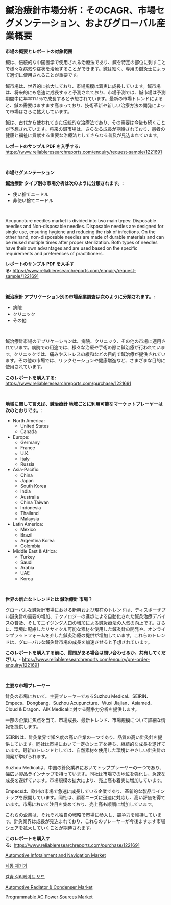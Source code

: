 <p><h1>鍼治療針市場分析：そのCAGR、市場セグメンテーション、およびグローバル産業概要</h1></p><p><strong>市場の概要とレポートの対象範囲</strong></p>
<p><p>鍼は、伝統的な中国医学で使用される治療法であり、鍼を特定の部位に刺すことで様々な病気や症状を治療することができます。鍼は細く、専用の鍼灸士によって適切に使用されることが重要です。</p><p>鍼市場は、世界的に拡大しており、市場規模は着実に成長しています。鍼市場は、将来的にも急速に成長すると予測されており、市場予測では、鍼市場は予測期間中に年率11.1％で成長すると予想されています。最新の市場トレンドによると、鍼の需要はますます高まっており、技術革新や新しい治療方法の開発によって市場はさらに拡大しています。</p><p>鍼は、古代から使われてきた伝統的な治療法であり、その需要は今後も続くことが予想されています。将来の鍼市場は、さらなる成長が期待されており、患者の健康と福祉に貢献する重要な治療法としてさらなる普及が見込まれています。</p></p>
<p><strong>レポートのサンプル PDF を入手する:</strong> <a href="https://www.reliableresearchreports.com/enquiry/request-sample/1221691">https://www.reliableresearchreports.com/enquiry/request-sample/1221691</a></p>
<p>&nbsp;</p>
<p><strong>市場セグメンテーション</strong></p>
<p><strong>鍼治療針 タイプ別の市場分析は次のように分類されます。:</strong></p>
<p><ul><li>使い捨てニードル</li><li>非使い捨てニードル</li></ul></p>
<p>&nbsp;</p>
<p><p>Acupuncture needles market is divided into two main types: Disposable needles and Non-disposable needles. Disposable needles are designed for single use, ensuring hygiene and reducing the risk of infections. On the other hand, non-disposable needles are made of durable materials and can be reused multiple times after proper sterilization. Both types of needles have their own advantages and are used based on the specific requirements and preferences of practitioners.</p></p>
<p><strong>レポートのサンプル PDF を入手する:</strong>&nbsp;<a href="https://www.reliableresearchreports.com/enquiry/request-sample/1221691">https://www.reliableresearchreports.com/enquiry/request-sample/1221691</a></p>
<p>&nbsp;</p>
<p><strong> 鍼治療針 アプリケーション別の市場産業調査は次のように分類されます。:</strong></p>
<p><ul><li>病院</li><li>クリニック</li><li>その他</li></ul></p>
<p>&nbsp;</p>
<p><p>鍼治療針市場のアプリケーションは、病院、クリニック、その他の市場に適用されています。病院での用途では、様々な治療や手術の際に鍼治療が行われています。クリニックでは、痛みやストレスの緩和などの目的で鍼治療が提供されています。その他の市場では、リラクセーションや健康増進など、さまざまな目的に使用されています。</p></p>
<p><strong>このレポートを購入する:</strong>&nbsp; <a href="https://www.reliableresearchreports.com/purchase/1221691">https://www.reliableresearchreports.com/purchase/1221691</a></p>
<p>&nbsp;</p>
<p><strong>地域に関して言えば、鍼治療針 地域ごとに利用可能なマーケットプレーヤーは次のとおりです。:</strong></p>
<p><ul>
    <li>
        North America:
        <ul>
            <li>United States</li>
            <li>Canada</li>
        </ul>
    </li>
    <li>
        Europe:
        <ul>
            <li>Germany</li>
            <li>France</li>
            <li>U.K.</li>
            <li>Italy</li>
            <li>Russia</li>
        </ul>
    </li>
    <li>
        Asia-Pacific:
        <ul>
            <li>China</li>
            <li>Japan</li>
            <li>South Korea</li>
            <li>India</li>
            <li>Australia</li>
            <li>China Taiwan</li>
            <li>Indonesia</li>
            <li>Thailand</li>
            <li>Malaysia</li>
        </ul>
    </li>
    <li>
        Latin America:
        <ul>
            <li>Mexico</li>
            <li>Brazil</li>
            <li>Argentina Korea</li>
            <li>Colombia</li>
        </ul>
    </li>
    <li>
        Middle East & Africa:
        <ul>
            <li>Turkey</li>
            <li>Saudi</li>
            <li>Arabia</li>
            <li>UAE</li>
            <li>Korea</li>
        </ul>
    </li>
    </ul></p>
<p>&nbsp;</p>
<p><strong>世界の新たなトレンドとは 鍼治療針 市場？</strong></p>
<p><p>グローバルな鍼灸針市場における新興および現在のトレンドは、ディスポーザブル鍼灸針の需要の増加、テクノロジーの進歩による自動化された鍼灸治療デバイスの普及、そしてエイジング人口の増加による鍼灸療法の人気の向上です。さらに、環境に配慮したリサイクル可能な素材を使用した鍼灸針の開発や、オンラインプラットフォームを介した鍼灸治療の提供が増加しています。これらのトレンドは、グローバルな鍼灸針市場の成長を加速させると予想されています。</p></p>
<p><strong>このレポートを購入する前に、質問がある場合は問い合わせるか、共有してください。</strong>- <a href="https://www.reliableresearchreports.com/enquiry/pre-order-enquiry/1221691">https://www.reliableresearchreports.com/enquiry/pre-order-enquiry/1221691</a></p>
<p>&nbsp;</p>
<p><strong>主要な市場プレーヤー</strong></p>
<p><p>針灸の市場において、主要プレーヤーであるSuzhou Medical、SEIRIN、Empecs、Dongbang、Suzhou Acupuncture、Wuxi Jiajian、Asiamed、Cloud & Dragon、AIK Medicalに対する競争力分析を提供します。</p><p>一部の企業に焦点を当て、市場成長、最新トレンド、市場規模について詳細な情報を提供します。</p><p>SEIRINは、針灸業界で知名度の高い企業の一つであり、品質の高い針灸針を提供しています。同社は市場において一定のシェアを持ち、継続的な成長を遂げています。最新のトレンドとしては、自然素材を使用した環境にやさしい針灸針の開発が挙げられます。</p><p>Suzhou Medicalは、中国の針灸業界においてトッププレーヤーの一つであり、幅広い製品ラインナップを持っています。同社は市場での地位を強化し、急速な成長を遂げています。市場規模の拡大により、売上高も着実に増加しています。</p><p>Empecsは、欧州の市場で急速に成長している企業であり、革新的な製品ラインナップを展開しています。同社は、顧客ニーズに迅速に対応し、高い評価を得ています。市場において注目を集めており、売上高も順調に増加しています。</p><p>これらの企業は、それぞれ独自の戦略で市場に参入し、競争力を維持しています。針灸業界は成長が見込まれており、これらのプレーヤーが今後ますます市場シェアを拡大していくことが期待されます。</p></p>
<p><strong>このレポートを購入する:</strong>&nbsp;&nbsp;<a href="https://www.reliableresearchreports.com/purchase/1221691">https://www.reliableresearchreports.com/purchase/1221691</a></p>
<p><p><a href="https://github.com/gulaimolin/Market-Research-Report-List-3/blob/main/automotive-infotainment-and-navigation-market.md">Automotive Infotainment and Navigation Market</a></p><p><a href="https://github.com/lzrvbyqzftro57/Market-Research-Report-List-1/blob/main/5827958188524.md">세동 제거기</a></p><p><a href="https://medium.com/@grozeliatrueheartb2i231y9/%EC%B9%BC%EC%8A%98-%EC%8B%A4%EB%A6%AC%EC%BC%80%EC%9D%B4%ED%8A%B8-%EB%B3%B4%EB%93%9C-%EC%8B%9C%EC%9E%A5-%EC%9C%A0%ED%98%95-%EC%9D%91%EC%9A%A9-%EB%B0%8F-%EC%A7%80%EB%A6%AC%EB%B3%84-%EC%A2%85%ED%95%A9-%ED%8F%89%EA%B0%80-82ef2f2cec33">칼슘 실리케이트 보드</a></p><p><a href="https://github.com/RoccoManning/Market-Research-Report-List-3/blob/main/automotive-radiator-condenser-market.md">Automotive Radiator & Condenser Market</a></p><p><a href="https://view.publitas.com/reportprime-1/programmable-ac-power-sources-market-research-report-the-key-to-successful-business-strategy-forecasted-for-period-from-2024-2031/">Programmable AC Power Sources Market</a></p></p>